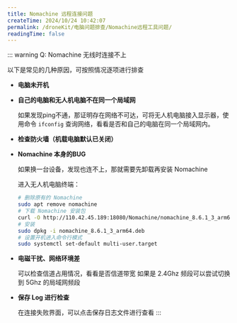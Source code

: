 ```yaml
---
title: Nomachine 远程连接问题
createTime: 2024/10/24 10:42:07
permalink: /droneKit/电脑问题排查/Nomachine远程工具问题/
readingTime: false
---
```


::: warning Q: Nomachine 无线时连接不上

以下是常见的几种原因，可按照情况逐项进行排查

- **电脑未开机**
- **自己的电脑和无人机电脑不在同一个局域网**

    如果发现ping不通，那证明存在网络不可达，可将无人机电脑接入显示器，使用命令
    `ifconfig` 查询网络，看看是否和自己的电脑在同一个局域网内。

- **检查防火墙（机载电脑默认已关闭）**

- **Nomachine 本身的BUG**

    如果换一台设备，发现也连不上，那就需要先卸载再安装 Nomachine
    
    进入无人机电脑终端：
    ```bash
    # 删除原有的 Nomachine
    sudo apt remove nomachine
    # 下载 Nomachine 安装包
    curl -O http://110.42.45.189:18080/Nomachine/nomachine_8.6.1_3_arm64.deb
    # 安装
    sudo dpkg -i nomachine_8.6.1_3_arm64.deb
    # 设置开机进入命令行模式
    sudo systemctl set-default multi-user.target
    ```

- **电磁干扰、网络环境差**

    可以检查信道占用情况，看看是否信道带宽
    如果是 2.4Ghz 频段可以尝试切换到 5Ghz 的局域网频段

- **保存 Log 进行检查**

    在连接失败界面，可以点击保存日志文件进行查看
:::